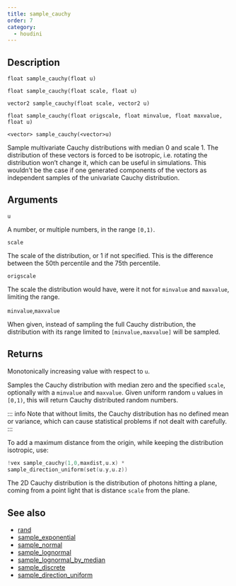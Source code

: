 ```yaml
---
title: sample_cauchy
order: 7
category:
  - houdini
---
```


## Description

`float sample_cauchy(float u)`

`float sample_cauchy(float scale, float u)`

`vector2 sample_cauchy(float scale, vector2 u)`

`float sample_cauchy(float origscale, float minvalue, float maxvalue, float u)`

`<vector> sample_cauchy(<vector>u)`

Sample multivariate Cauchy distributions with median 0 and scale 1. The
distribution of these vectors is forced to be isotropic, i.e. rotating the
distribution won’t change it, which can be useful in simulations. This
wouldn’t be the case if one generated components of the vectors as independent
samples of the univariate Cauchy distribution.

## Arguments

`u`

A number, or multiple numbers, in the range `[0,1)`.

`scale`

The scale of the distribution, or 1 if not specified. This is the difference
between the 50th percentile and the 75th percentile.

`origscale`

The scale the distribution would have, were it not for `minvalue` and
`maxvalue`, limiting the range.

`minvalue`,`maxvalue`

When given, instead of sampling the full Cauchy distribution, the distribution
with its range limited to `[minvalue,maxvalue]` will be sampled.

## Returns

Monotonically increasing value with respect to `u`.

Samples the Cauchy distribution with median zero and the specified `scale`,
optionally with a `minvalue` and `maxvalue`. Given uniform random `u` values
in `[0,1)`, this will return Cauchy distributed random numbers.

::: info Note
that without limits, the Cauchy distribution has no defined mean or
variance, which can cause statistical problems if not dealt with carefully.
:::

To add a maximum distance from the origin, while keeping the distribution
isotropic, use:

```c
!vex sample_cauchy(1,0,maxdist,u.x) *
sample_direction_uniform(set(u.y,u.z))
```

The 2D Cauchy distribution is the distribution of photons hitting a plane,
coming from a point light that is distance `scale` from the plane.

## See also

- [rand](rand.html)
- [sample_exponential](sample_exponential.html)
- [sample_normal](sample_normal.html)
- [sample_lognormal](sample_lognormal.html)
- [sample_lognormal_by_median](sample_lognormal_by_median.html)
- [sample_discrete](sample_discrete.html)
- [sample_direction_uniform](sample_direction_uniform.html)
